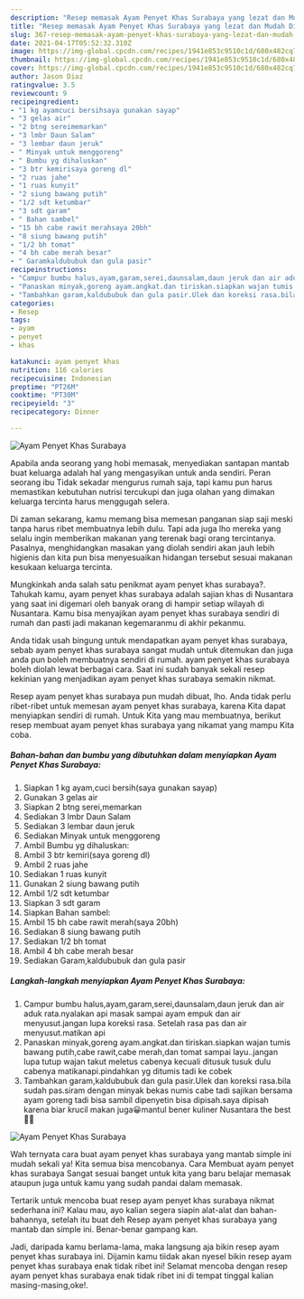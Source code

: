 ```yaml
---
description: "Resep memasak Ayam Penyet Khas Surabaya yang lezat dan Mudah Dibuat"
title: "Resep memasak Ayam Penyet Khas Surabaya yang lezat dan Mudah Dibuat"
slug: 367-resep-memasak-ayam-penyet-khas-surabaya-yang-lezat-dan-mudah-dibuat
date: 2021-04-17T05:52:32.310Z
image: https://img-global.cpcdn.com/recipes/1941e853c9510c1d/680x482cq70/ayam-penyet-khas-surabaya-foto-resep-utama.jpg
thumbnail: https://img-global.cpcdn.com/recipes/1941e853c9510c1d/680x482cq70/ayam-penyet-khas-surabaya-foto-resep-utama.jpg
cover: https://img-global.cpcdn.com/recipes/1941e853c9510c1d/680x482cq70/ayam-penyet-khas-surabaya-foto-resep-utama.jpg
author: Jason Diaz
ratingvalue: 3.5
reviewcount: 9
recipeingredient:
- "1 kg ayamcuci bersihsaya gunakan sayap"
- "3 gelas air"
- "2 btng sereimemarkan"
- "3 lmbr Daun Salam"
- "3 lembar daun jeruk"
- " Minyak untuk menggoreng"
- " Bumbu yg dihaluskan"
- "3 btr kemirisaya goreng dl"
- "2 ruas jahe"
- "1 ruas kunyit"
- "2 siung bawang putih"
- "1/2 sdt ketumbar"
- "3 sdt garam"
- " Bahan sambel"
- "15 bh cabe rawit merahsaya 20bh"
- "8 siung bawang putih"
- "1/2 bh tomat"
- "4 bh cabe merah besar"
- " Garamkaldububuk dan gula pasir"
recipeinstructions:
- "Campur bumbu halus,ayam,garam,serei,daunsalam,daun jeruk dan air aduk rata.nyalakan api masak sampai ayam empuk dan air menyusut.jangan lupa koreksi rasa. Setelah rasa pas dan air menyusut.matikan api"
- "Panaskan minyak,goreng ayam.angkat.dan tiriskan.siapkan wajan tumis bawang putih,cabe rawit,cabe merah,dan tomat sampai layu..jangan lupa tutup wajan takut meletus cabenya kecuali ditusuk tusuk dulu cabenya matikanapi.pindahkan yg ditumis tadi ke cobek"
- "Tambahkan garam,kaldububuk dan gula pasir.Ulek dan koreksi rasa.bila sudah pas.siram dengan minyak bekas numis cabe tadi sajikan bersama ayam goreng tadi bisa sambil dipenyetin bisa dipisah.saya dipisah karena biar krucil makan juga😀mantul bener kuliner Nusantara the best🤤💕"
categories:
- Resep
tags:
- ayam
- penyet
- khas

katakunci: ayam penyet khas 
nutrition: 116 calories
recipecuisine: Indonesian
preptime: "PT26M"
cooktime: "PT30M"
recipeyield: "3"
recipecategory: Dinner

---
```



![Ayam Penyet Khas Surabaya](https://img-global.cpcdn.com/recipes/1941e853c9510c1d/680x482cq70/ayam-penyet-khas-surabaya-foto-resep-utama.jpg)

Apabila anda seorang yang hobi memasak, menyediakan santapan mantab buat keluarga adalah hal yang mengasyikan untuk anda sendiri. Peran seorang ibu Tidak sekadar mengurus rumah saja, tapi kamu pun harus memastikan kebutuhan nutrisi tercukupi dan juga olahan yang dimakan keluarga tercinta harus menggugah selera.

Di zaman  sekarang, kamu memang bisa memesan panganan siap saji meski tanpa harus ribet membuatnya lebih dulu. Tapi ada juga lho mereka yang selalu ingin memberikan makanan yang terenak bagi orang tercintanya. Pasalnya, menghidangkan masakan yang diolah sendiri akan jauh lebih higienis dan kita pun bisa menyesuaikan hidangan tersebut sesuai makanan kesukaan keluarga tercinta. 



Mungkinkah anda salah satu penikmat ayam penyet khas surabaya?. Tahukah kamu, ayam penyet khas surabaya adalah sajian khas di Nusantara yang saat ini digemari oleh banyak orang di hampir setiap wilayah di Nusantara. Kamu bisa menyajikan ayam penyet khas surabaya sendiri di rumah dan pasti jadi makanan kegemaranmu di akhir pekanmu.

Anda tidak usah bingung untuk mendapatkan ayam penyet khas surabaya, sebab ayam penyet khas surabaya sangat mudah untuk ditemukan dan juga anda pun boleh membuatnya sendiri di rumah. ayam penyet khas surabaya boleh diolah lewat berbagai cara. Saat ini sudah banyak sekali resep kekinian yang menjadikan ayam penyet khas surabaya semakin nikmat.

Resep ayam penyet khas surabaya pun mudah dibuat, lho. Anda tidak perlu ribet-ribet untuk memesan ayam penyet khas surabaya, karena Kita dapat menyiapkan sendiri di rumah. Untuk Kita yang mau membuatnya, berikut resep membuat ayam penyet khas surabaya yang nikamat yang mampu Kita coba.

<!--inarticleads1-->

##### Bahan-bahan dan bumbu yang dibutuhkan dalam menyiapkan Ayam Penyet Khas Surabaya:

1. Siapkan 1 kg ayam,cuci bersih(saya gunakan sayap)
1. Gunakan 3 gelas air
1. Siapkan 2 btng serei,memarkan
1. Sediakan 3 lmbr Daun Salam
1. Sediakan 3 lembar daun jeruk
1. Sediakan  Minyak untuk menggoreng
1. Ambil  Bumbu yg dihaluskan:
1. Ambil 3 btr kemiri(saya goreng dl)
1. Ambil 2 ruas jahe
1. Sediakan 1 ruas kunyit
1. Gunakan 2 siung bawang putih
1. Ambil 1/2 sdt ketumbar
1. Siapkan 3 sdt garam
1. Siapkan  Bahan sambel:
1. Ambil 15 bh cabe rawit merah(saya 20bh)
1. Sediakan 8 siung bawang putih
1. Sediakan 1/2 bh tomat
1. Ambil 4 bh cabe merah besar
1. Sediakan  Garam,kaldububuk dan gula pasir




<!--inarticleads2-->

##### Langkah-langkah menyiapkan Ayam Penyet Khas Surabaya:

1. Campur bumbu halus,ayam,garam,serei,daunsalam,daun jeruk dan air aduk rata.nyalakan api masak sampai ayam empuk dan air menyusut.jangan lupa koreksi rasa. Setelah rasa pas dan air menyusut.matikan api
1. Panaskan minyak,goreng ayam.angkat.dan tiriskan.siapkan wajan tumis bawang putih,cabe rawit,cabe merah,dan tomat sampai layu..jangan lupa tutup wajan takut meletus cabenya kecuali ditusuk tusuk dulu cabenya matikanapi.pindahkan yg ditumis tadi ke cobek
1. Tambahkan garam,kaldububuk dan gula pasir.Ulek dan koreksi rasa.bila sudah pas.siram dengan minyak bekas numis cabe tadi sajikan bersama ayam goreng tadi bisa sambil dipenyetin bisa dipisah.saya dipisah karena biar krucil makan juga😀mantul bener kuliner Nusantara the best🤤💕
<img src="//assets-global.cpcdn.com/assets/icons/button_play-2c75c40dde080a61004c1f40b05d8f140eaff45d7e9e6481dc71c63d2e7c4909.png" alt="Ayam Penyet Khas Surabaya">



Wah ternyata cara buat ayam penyet khas surabaya yang mantab simple ini mudah sekali ya! Kita semua bisa mencobanya. Cara Membuat ayam penyet khas surabaya Sangat sesuai banget untuk kita yang baru belajar memasak ataupun juga untuk kamu yang sudah pandai dalam memasak.

Tertarik untuk mencoba buat resep ayam penyet khas surabaya nikmat sederhana ini? Kalau mau, ayo kalian segera siapin alat-alat dan bahan-bahannya, setelah itu buat deh Resep ayam penyet khas surabaya yang mantab dan simple ini. Benar-benar gampang kan. 

Jadi, daripada kamu berlama-lama, maka langsung aja bikin resep ayam penyet khas surabaya ini. Dijamin kamu tiidak akan nyesel bikin resep ayam penyet khas surabaya enak tidak ribet ini! Selamat mencoba dengan resep ayam penyet khas surabaya enak tidak ribet ini di tempat tinggal kalian masing-masing,oke!.

